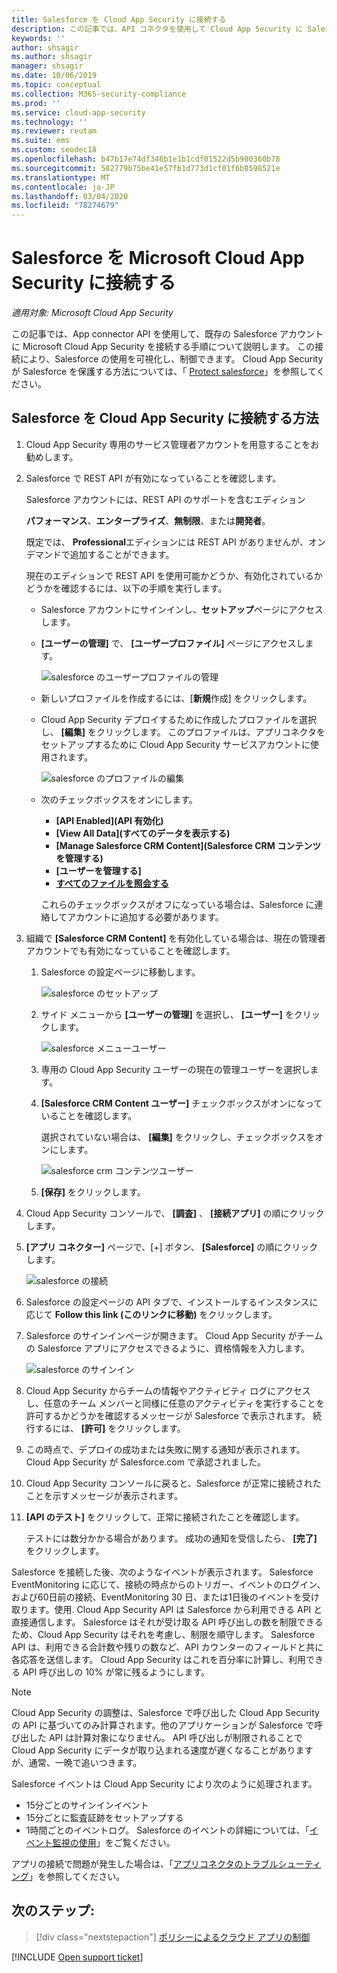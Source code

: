 ```yaml
---
title: Salesforce を Cloud App Security に接続する
description: この記事では、API コネクタを使用して Cloud App Security に Salesforce を接続する方法について説明します。これにより、使用状況を表示して制御できます。
keywords: ''
author: shsagir
ms.author: shsagir
manager: shsagir
ms.date: 10/06/2019
ms.topic: conceptual
ms.collection: M365-security-compliance
ms.prod: ''
ms.service: cloud-app-security
ms.technology: ''
ms.reviewer: reutam
ms.suite: ems
ms.custom: seodec18
ms.openlocfilehash: b47b17e74df346b1e1b1cdf01522d5b980360b78
ms.sourcegitcommit: 582779b75be41e57fb1d773d1cf01f6b8598521e
ms.translationtype: MT
ms.contentlocale: ja-JP
ms.lasthandoff: 03/04/2020
ms.locfileid: "78274679"
---
```

# <a name="connect-salesforce-to-microsoft-cloud-app-security"></a>Salesforce を Microsoft Cloud App Security に接続する

*適用対象: Microsoft Cloud App Security*

この記事では、App connector API を使用して、既存の Salesforce アカウントに Microsoft Cloud App Security を接続する手順について説明します。 この接続により、Salesforce の使用を可視化し、制御できます。 Cloud App Security が Salesforce を保護する方法については、「 [Protect salesforce](protect-salesforce.md)」を参照してください。

## <a name="how-to-connect-salesforce-to-cloud-app-security"></a>Salesforce を Cloud App Security に接続する方法

1. Cloud App Security 専用のサービス管理者アカウントを用意することをお勧めします。

1. Salesforce で REST API が有効になっていることを確認します。

    Salesforce アカウントには、REST API のサポートを含むエディション

    **パフォーマンス**、**エンタープライズ**、**無制限**、または**開発者**。

    既定では、 **Professional**エディションには REST API がありませんが、オンデマンドで追加することができます。

    現在のエディションで REST API を使用可能かどうか、有効化されているかどうかを確認するには、以下の手順を実行します。

    * Salesforce アカウントにサインインし、**セットアップ**ページにアクセスします。

    * **[ユーザーの管理]** で、 **[ユーザープロファイル]** ページにアクセスします。

        ![salesforce のユーザープロファイルの管理](media/salesforce-manageusers-profiles.png "salesforce のユーザープロファイルの管理")

    * 新しいプロファイルを作成するには、[**新規**作成] をクリックします。
    * Cloud App Security デプロイするために作成したプロファイルを選択し、 **[編集]** をクリックします。 このプロファイルは、アプリコネクタをセットアップするために Cloud App Security サービスアカウントに使用されます。

         ![salesforce のプロファイルの編集](media/salesforce-edit-profile.png "salesforce のプロファイルの編集")

    * 次のチェックボックスをオンにします。
      * **[API Enabled]\(API 有効化\)**
      * **[View All Data]\(すべてのデータを表示する\)**
      * **[Manage Salesforce CRM Content]\(Salesforce CRM コンテンツを管理する\)**
      * **[ユーザーを管理する]**
      * **[すべてのファイルを照会する](https://go.microsoft.com/fwlink/?linkid=2106480)**

      これらのチェックボックスがオフになっている場合は、Salesforce に連絡してアカウントに追加する必要があります。

1. 組織で **[Salesforce CRM Content]** を有効化している場合は、現在の管理者アカウントでも有効になっていることを確認します。

    1. Salesforce の設定ページに移動します。

        ![salesforce のセットアップ](media/salesforce-setup.png "salesforce のセットアップ")

    1. サイド メニューから **[ユーザーの管理]** を選択し、 **[ユーザー]** をクリックします。

        ![salesforce メニューユーザー](media/salesforce-menu-users.png "salesforce メニューユーザー")

    1. 専用の Cloud App Security ユーザーの現在の管理ユーザーを選択します。

    1. **[Salesforce CRM Content ユーザー]** チェックボックスがオンになっていることを確認します。

        選択されていない場合は、 **[編集]** をクリックし、チェックボックスをオンにします。

        ![salesforce crm コンテンツユーザー](media/salesforce-crm-content-user.png "salesforce crm コンテンツユーザー")

    1. **[保存]** をクリックします。

1. Cloud App Security コンソールで、 **[調査]** 、 **[接続アプリ]** の順にクリックします。

1. **[アプリ コネクター]** ページで、[+] ボタン、 **[Salesforce]** の順にクリックします。

    ![salesforce の接続](media/connect-salesforce.png "salesforce の接続")

1. Salesforce の設定ページの API タブで、インストールするインスタンスに応じて **Follow this link (このリンクに移動)** をクリックします。

1. Salesforce のサインインページが開きます。 Cloud App Security がチームの Salesforce アプリにアクセスできるように、資格情報を入力します。

    ![salesforce のサインイン](media/salesforce-logon.png "salesforce ログオン")

1. Cloud App Security からチームの情報やアクティビティ ログにアクセスし、任意のチーム メンバーと同様に任意のアクティビティを実行することを許可するかどうかを確認するメッセージが Salesforce で表示されます。 続行するには、 **[許可]** をクリックします。

1. この時点で、デプロイの成功または失敗に関する通知が表示されます。 Cloud App Security が Salesforce.com で承認されました。

1. Cloud App Security コンソールに戻ると、Salesforce が正常に接続されたことを示すメッセージが表示されます。

1. **[API のテスト]** をクリックして、正常に接続されたことを確認します。

    テストには数分かかる場合があります。 成功の通知を受信したら、 **[完了]** をクリックします。

Salesforce を接続した後、次のようなイベントが表示されます。 Salesforce EventMonitoring に応じて、接続の時点からのトリガー、イベントのログイン、および60日前の接続、EventMonitoring 30 日、または1日後のイベントを受け取ります。使用. Cloud App Security API は Salesforce から利用できる API と直接通信します。 Salesforce はそれが受け取る API 呼び出しの数を制限できるため、Cloud App Security はそれを考慮し、制限を順守します。 Salesforce API は、利用できる合計数や残りの数など、API カウンターのフィールドと共に各応答を送信します。 Cloud App Security はこれを百分率に計算し、利用できる API 呼び出しの 10% が常に残るようにします。

> [!NOTE]
> Cloud App Security の調整は、Salesforce で呼び出した Cloud App Security の API に基づいてのみ計算されます。他のアプリケーションが Salesforce で呼び出した API は計算対象になりません。
> API 呼び出しが制限されることで Cloud App Security にデータが取り込まれる速度が遅くなることがありますが、通常、一晩で追いつきます。

Salesforce イベントは Cloud App Security により次のように処理されます。

* 15分ごとのサインインイベント
* 15分ごとに監査証跡をセットアップする
* 1時間ごとのイベントログ。 Salesforce のイベントの詳細については、「[イベント監視の使用](https://developer.salesforce.com/docs/atlas.en-us.api_rest.meta/api_rest/using_resources_event_log_files.htm)」をご覧ください。

アプリの接続で問題が発生した場合は、「[アプリコネクタのトラブルシューティング](troubleshooting-api-connectors-using-error-messages.md)」を参照してください。

## <a name="next-steps"></a>次のステップ:

> [!div class="nextstepaction"]
> [ポリシーによるクラウド アプリの制御](control-cloud-apps-with-policies.md)

[!INCLUDE [Open support ticket](includes/support.md)]
